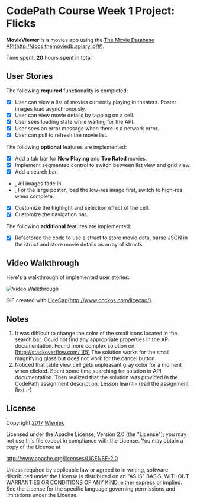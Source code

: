 # CodePath Course Week 1 Project: Flicks

**MovieViewer** is a movies app using the [The Movie Database API]()(http://docs.themoviedb.apiary.io/#).

Time spent: **20** hours spent in total

## User Stories

The following **required** functionality is completed:

- [X] User can view a list of movies currently playing in theaters. Poster images load asynchronously.
- [X] User can view movie details by tapping on a cell.
- [X] User sees loading state while waiting for the API.
- [X] User sees an error message when there is a network error.
- [X] User can pull to refresh the movie list.

The following **optional** features are implemented:

- [X] Add a tab bar for **Now Playing** and **Top Rated** movies.
- [X] Implement segmented control to switch between list view and grid view.
- [X] Add a search bar.
- [ ]() All images fade in.
- [ ]() For the large poster, load the low-res image first, switch to high-res when complete.
- [X] Customize the highlight and selection effect of the cell.
- [X] Customize the navigation bar.

The following **additional** features are implemented:

- [X] Refactored the code to use a struct to store movie data, parse JSON in the struct and store movie details as array of structs

## Video Walkthrough

Here's a walkthrough of implemented user stories:

<img src="http://i.imgur.com/VXD9cNW.gif" title='Video Walkthrough' width='' alt='Video Walkthrough' />

GIF created with [LiceCap]()(http://www.cockos.com/licecap/).

## Notes

1. It was difficult to change the color of the small icons located in the search bar. Could not find any appropriate properties in the API documentation. Found more complex solution on [http://stackoverflow.com/ ][5] The solution works for the small magnifying glass but does not work for the cancel button.
2. Noticed that table view cell gets unpleasant gray color for a moment when clicked. Spent some time searching for solution in API documentation. Then realized that the solution was provided in the CodePath assignment description. Lesson learnt - read the assignment first :-)

## License

Copyright [2017]() [Wieniek]()

Licensed under the Apache License, Version 2.0 (the "License");
you may not use this file except in compliance with the License.
You may obtain a copy of the License at

http://www.apache.org/licenses/LICENSE-2.0

Unless required by applicable law or agreed to in writing, software
distributed under the License is distributed on an "AS IS" BASIS,
WITHOUT WARRANTIES OR CONDITIONS OF ANY KIND, either express or implied.
See the License for the specific language governing permissions and
limitations under the License.

[5]:	http://stackoverflow.com/
